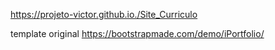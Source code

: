 https://projeto-victor.github.io./Site_Curriculo

template original
https://bootstrapmade.com/demo/iPortfolio/
